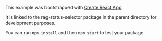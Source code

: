 This example was bootstrapped with [Create React App](https://github.com/facebook/create-react-app).

It is linked to the rag-status-selector package in the parent directory for development purposes.

You can run `npm install` and then `npm start` to test your package.
